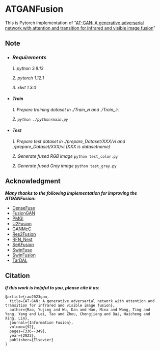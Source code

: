 
# ATGANFusion

This is Pytorch implementation of "[AT-GAN: A generative adversarial network with attention and transition for infrared and visible image fusion](https://www.sciencedirect.com/science/article/abs/pii/S156625352200255X)"



## Note


- ### *Requirements*
  *1. python 3.8.13*
  
  *2. pytorch 1.12.1*
  
  *3. xlwt 1.3.0*


- #### *Train*
  *1.  Prepare training dataset in ./Train_vi and ./Train_ir.*
  
  *2.  `python ./python/main.py`*

- #### *Test*
  *1.  Prepare test dataset in ./prepare_Dataset/XXX/vi and ./prepare_Dataset/XXX/vi.(XXX is datasetname)*
  
  *2.  Generate fused RGB image*
   `python test_color.py`
  
  *2.  Generate fused Gray image*
  `python test_gray.py`



## Acknowledgment
***Many thanks to the following implementation for improving the ATGANFusion:***

- [DenseFuse](https://github.com/hli1221/imagefusion_densefuse)
- [FusionGAN](https://github.com/jiayi-ma/FusionGAN) 
- [PMGI](https://github.com/HaoZhang1018/PMGI_AAAI2020)
- [U2Fusion](https://github.com/hanna-xu/U2Fusion)
- [GANMcC](https://github.com/HaoZhang1018/GANMcC)
- [Res2Fusion](https://github.com/Zhishe-Wang/Res2Fusion)
- [RFN_Nest](https://github.com/hli1221/imagefusion-rfn-nest)
- [SeAFusion](https://github.com/Linfeng-Tang/SeAFusion)
- [SwinFuse](https://github.com/search?q=SwinFuse)
- [SwinFusion](https://github.com/Linfeng-Tang/SwinFusion)
- [TarDAL](https://github.com/JinyuanLiu-CV/TarDAL)


## Citation
***If this work is helpful to you, please cite it as:***

```
@article{rao2023gan,
  title={AT-GAN: A generative adversarial network with attention and transition for infrared and visible image fusion},
  author={Rao, Yujing and Wu, Dan and Han, Mina and Wang, Ting and Yang, Yang and Lei, Tao and Zhou, Chengjiang and Bai, Haicheng and Xing, Lin},
  journal={Information Fusion},
  volume={92},
  pages={336--349},
  year={2023},
  publisher={Elsevier}
}
```

